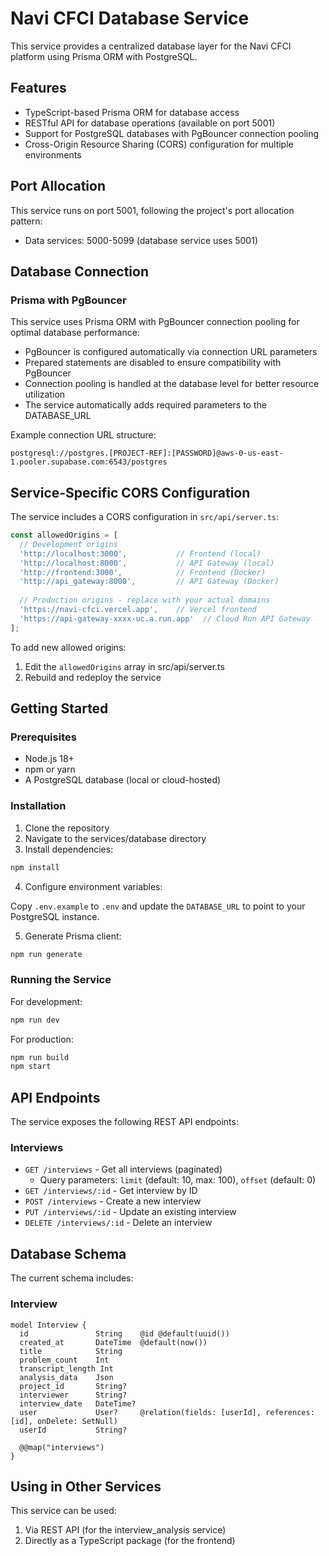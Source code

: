 # Navi CFCI Database Service

This service provides a centralized database layer for the Navi CFCI platform using Prisma ORM with PostgreSQL.

## Features

- TypeScript-based Prisma ORM for database access
- RESTful API for database operations (available on port 5001)
- Support for PostgreSQL databases with PgBouncer connection pooling
- Cross-Origin Resource Sharing (CORS) configuration for multiple environments

## Port Allocation

This service runs on port 5001, following the project's port allocation pattern:
- Data services: 5000-5099 (database service uses 5001)

## Database Connection

### Prisma with PgBouncer

This service uses Prisma ORM with PgBouncer connection pooling for optimal database performance:

- PgBouncer is configured automatically via connection URL parameters
- Prepared statements are disabled to ensure compatibility with PgBouncer
- Connection pooling is handled at the database level for better resource utilization
- The service automatically adds required parameters to the DATABASE_URL

Example connection URL structure:
```
postgresql://postgres.[PROJECT-REF]:[PASSWORD]@aws-0-us-east-1.pooler.supabase.com:6543/postgres
```

## Service-Specific CORS Configuration

The service includes a CORS configuration in `src/api/server.ts`:

```javascript
const allowedOrigins = [
  // Development origins
  'http://localhost:3000',           // Frontend (local)
  'http://localhost:8000',           // API Gateway (local)
  'http://frontend:3000',            // Frontend (Docker)
  'http://api_gateway:8000',         // API Gateway (Docker)
  
  // Production origins - replace with your actual domains
  'https://navi-cfci.vercel.app',    // Vercel frontend
  'https://api-gateway-xxxx-uc.a.run.app'  // Cloud Run API Gateway
];
```

To add new allowed origins:
1. Edit the `allowedOrigins` array in src/api/server.ts
2. Rebuild and redeploy the service

## Getting Started

### Prerequisites

- Node.js 18+
- npm or yarn
- A PostgreSQL database (local or cloud-hosted)

### Installation

1. Clone the repository
2. Navigate to the services/database directory
3. Install dependencies:

```bash
npm install
```

4. Configure environment variables:

Copy `.env.example` to `.env` and update the `DATABASE_URL` to point to your PostgreSQL instance.

5. Generate Prisma client:

```bash
npm run generate
```

### Running the Service

For development:

```bash
npm run dev
```

For production:

```bash
npm run build
npm start
```

## API Endpoints

The service exposes the following REST API endpoints:

### Interviews

- `GET /interviews` - Get all interviews (paginated)
  - Query parameters: `limit` (default: 10, max: 100), `offset` (default: 0)
- `GET /interviews/:id` - Get interview by ID
- `POST /interviews` - Create a new interview
- `PUT /interviews/:id` - Update an existing interview
- `DELETE /interviews/:id` - Delete an interview

## Database Schema

The current schema includes:

### Interview

```prisma
model Interview {
  id               String    @id @default(uuid())
  created_at       DateTime  @default(now())
  title            String
  problem_count    Int
  transcript_length Int
  analysis_data    Json
  project_id       String?
  interviewer      String?
  interview_date   DateTime?
  user             User?     @relation(fields: [userId], references: [id], onDelete: SetNull)
  userId           String?

  @@map("interviews")
}
```

## Using in Other Services

This service can be used:

1. Via REST API (for the interview_analysis service)
2. Directly as a TypeScript package (for the frontend) 
